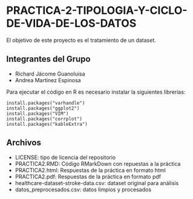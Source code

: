 # PRACTICA-2-TIPOLOGIA-Y-CICLO-DE-VIDA-DE-LOS-DATOS
El objetivo de este proyecto es el tratamiento de un dataset.
## Integrantes del Grupo
 - Richard Jácome Guanoluisa
 - Andrea Martínez Espinosa
 
Para ejecutar el código en R es necesario instalar la siguientes librerías:

```
install.packages("varhandle")
install.packages("ggplot2")
install.packages("VIM")
install.packages("corrplot")
install.packages("kableExtra")
```
## Archivos
 - LICENSE: tipo de licencia del repositorio
 - PRACTICA2.RMD: Código RMarkDown con repuestas a la práctica
 - PRACTICA2.html: Respuestas de la práctica en formato html
 - PRACTICA2.pdf: Respuestas de la práctica en formato pdf
 - healthcare-dataset-stroke-data.csv: dataset original para análisis
 - datos_preprocesados.csv: datos limpios y procesados
